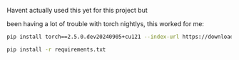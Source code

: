 Havent actually used this yet for this project but

been having a lot of trouble with torch nightlys, this worked for me:
```bash
pip install torch==2.5.0.dev20240905+cu121 --index-url https://download.pytorch.org/whl/nightly/cu121
```
```bash
pip install -r requirements.txt
```
